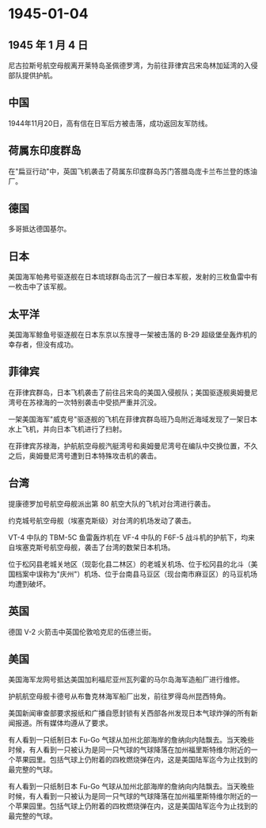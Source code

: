 # 1945-01-04

## 1945 年 1 月 4 日

尼古拉斯号航空母舰离开莱特岛圣佩德罗湾，为前往菲律宾吕宋岛林加延湾的入侵部队提供护航。

## 中国

1944年11月20日，高有信在日军后方被击落，成功返回友军防线。

## 荷属东印度群岛

在"扁豆行动"中，英国飞机袭击了荷属东印度群岛苏门答腊岛庞卡兰布兰登的炼油厂。

## 德国

多哥抵达德国基尔。

## 日本

美国海军帕弗号驱逐舰在日本琉球群岛击沉了一艘日本军舰，发射的三枚鱼雷中有一枚击中了该军舰。

## 太平洋

美国海军鲸鱼号驱逐舰在日本东京以东搜寻一架被击落的 B-29
超级堡垒轰炸机的幸存者，但没有成功。

## 菲律宾

在菲律宾群岛，日本飞机袭击了前往吕宋岛的美国入侵舰队；美国驱逐舰奥姆曼尼湾号在苏禄海的一次特别袭击中受损严重并沉没。

一架美国海军"威克号"驱逐舰的飞机在菲律宾群岛班乃岛附近海域发现了一架日本水上飞机，并向日本飞机进行了扫射。

在菲律宾苏禄海，护航航空母舰汽艇湾号和奥姆曼尼湾号在编队中交换位置，不久之后，奥姆曼尼湾号遭到日本特殊攻击机的袭击。

## 台湾

提康德罗加号航空母舰派出第 80 航空大队的飞机对台湾进行袭击。

约克城号航空母舰（埃塞克斯级）对台湾的机场发动了袭击。

VT-4 中队的 TBM-5C 鱼雷轰炸机在 VF-4 中队的 F6F-5
战斗机的护航下，均来自埃塞克斯号航空母舰，袭击了台湾的数架日本机场。

位于松冈县老城关地区（现彰化县二林区）的老城关机场、位于松冈县的北斗（美国档案中误称为"庆州"）机场、位于台南县马豆区（现台南市麻豆区）的马豆机场均遭到破坏。

## 英国

德国 V-2 火箭击中英国伦敦哈克尼的伍德兰街。

## 美国

美国海军龙网号抵达美国加利福尼亚州瓦列霍的马尔岛海军造船厂进行维修。

护航航空母舰卡德号从布鲁克林海军船厂出发，前往罗得岛州昆西特角。

美国新闻审查部要求报纸和广播自愿封锁有关西部各州发现日本气球炸弹的所有新闻报道。所有媒体均遵从了要求。

有人看到一只纸制日本 Fu-Go
气球从加州北部海岸的詹纳向内陆飘去。当天晚些时候，有人看到一只被认为是同一只气球的气球降落在加州福里斯特维尔附近的一个苹果园里。包括气球上仍附着的四枚燃烧弹在内，这是美国陆军迄今为止找到的最完整的气球。

有人看到一只纸制日本 Fu-Go
气球从加州北部海岸的詹纳向内陆飘去。当天晚些时候，有人看到一只被认为是同一只气球的气球降落在加州福里斯特维尔附近的一个苹果园里。包括气球上仍附着的四枚燃烧弹在内，这是美国陆军迄今为止找到的最完整的气球。

